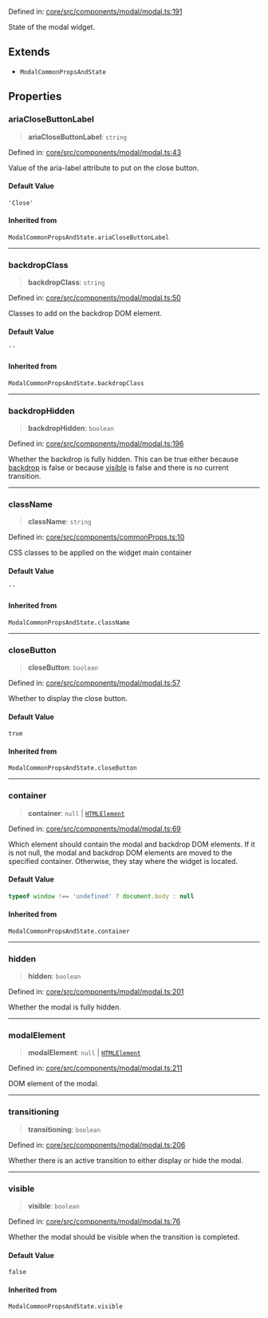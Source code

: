 Defined in: [core/src/components/modal/modal.ts:191](https://github.com/AmadeusITGroup/AgnosUI/blob/3fa400bd0f8680b02e9b20ac40c5497451c27036/core/src/components/modal/modal.ts#L191)

State of the modal widget.

## Extends

- `ModalCommonPropsAndState`

## Properties

### ariaCloseButtonLabel

> **ariaCloseButtonLabel**: `string`

Defined in: [core/src/components/modal/modal.ts:43](https://github.com/AmadeusITGroup/AgnosUI/blob/3fa400bd0f8680b02e9b20ac40c5497451c27036/core/src/components/modal/modal.ts#L43)

Value of the aria-label attribute to put on the close button.

#### Default Value

`'Close'`

#### Inherited from

`ModalCommonPropsAndState.ariaCloseButtonLabel`

***

### backdropClass

> **backdropClass**: `string`

Defined in: [core/src/components/modal/modal.ts:50](https://github.com/AmadeusITGroup/AgnosUI/blob/3fa400bd0f8680b02e9b20ac40c5497451c27036/core/src/components/modal/modal.ts#L50)

Classes to add on the backdrop DOM element.

#### Default Value

`''`

#### Inherited from

`ModalCommonPropsAndState.backdropClass`

***

### backdropHidden

> **backdropHidden**: `boolean`

Defined in: [core/src/components/modal/modal.ts:196](https://github.com/AmadeusITGroup/AgnosUI/blob/3fa400bd0f8680b02e9b20ac40c5497451c27036/core/src/components/modal/modal.ts#L196)

Whether the backdrop is fully hidden. This can be true either because [backdrop](ModalProps.md#backdrop) is false or
because [visible](ModalProps.md#visible-2) is false and there is no current transition.

***

### className

> **className**: `string`

Defined in: [core/src/components/commonProps.ts:10](https://github.com/AmadeusITGroup/AgnosUI/blob/3fa400bd0f8680b02e9b20ac40c5497451c27036/core/src/components/commonProps.ts#L10)

CSS classes to be applied on the widget main container

#### Default Value

`''`

#### Inherited from

`ModalCommonPropsAndState.className`

***

### closeButton

> **closeButton**: `boolean`

Defined in: [core/src/components/modal/modal.ts:57](https://github.com/AmadeusITGroup/AgnosUI/blob/3fa400bd0f8680b02e9b20ac40c5497451c27036/core/src/components/modal/modal.ts#L57)

Whether to display the close button.

#### Default Value

`true`

#### Inherited from

`ModalCommonPropsAndState.closeButton`

***

### container

> **container**: `null` \| [`HTMLElement`](https://developer.mozilla.org/docs/Web/API/HTMLElement)

Defined in: [core/src/components/modal/modal.ts:69](https://github.com/AmadeusITGroup/AgnosUI/blob/3fa400bd0f8680b02e9b20ac40c5497451c27036/core/src/components/modal/modal.ts#L69)

Which element should contain the modal and backdrop DOM elements.
If it is not null, the modal and backdrop DOM elements are moved to the specified container.
Otherwise, they stay where the widget is located.

#### Default Value

```ts
typeof window !== 'undefined' ? document.body : null
```

#### Inherited from

`ModalCommonPropsAndState.container`

***

### hidden

> **hidden**: `boolean`

Defined in: [core/src/components/modal/modal.ts:201](https://github.com/AmadeusITGroup/AgnosUI/blob/3fa400bd0f8680b02e9b20ac40c5497451c27036/core/src/components/modal/modal.ts#L201)

Whether the modal is fully hidden.

***

### modalElement

> **modalElement**: `null` \| [`HTMLElement`](https://developer.mozilla.org/docs/Web/API/HTMLElement)

Defined in: [core/src/components/modal/modal.ts:211](https://github.com/AmadeusITGroup/AgnosUI/blob/3fa400bd0f8680b02e9b20ac40c5497451c27036/core/src/components/modal/modal.ts#L211)

DOM element of the modal.

***

### transitioning

> **transitioning**: `boolean`

Defined in: [core/src/components/modal/modal.ts:206](https://github.com/AmadeusITGroup/AgnosUI/blob/3fa400bd0f8680b02e9b20ac40c5497451c27036/core/src/components/modal/modal.ts#L206)

Whether there is an active transition to either display or hide the modal.

***

### visible

> **visible**: `boolean`

Defined in: [core/src/components/modal/modal.ts:76](https://github.com/AmadeusITGroup/AgnosUI/blob/3fa400bd0f8680b02e9b20ac40c5497451c27036/core/src/components/modal/modal.ts#L76)

Whether the modal should be visible when the transition is completed.

#### Default Value

`false`

#### Inherited from

`ModalCommonPropsAndState.visible`
